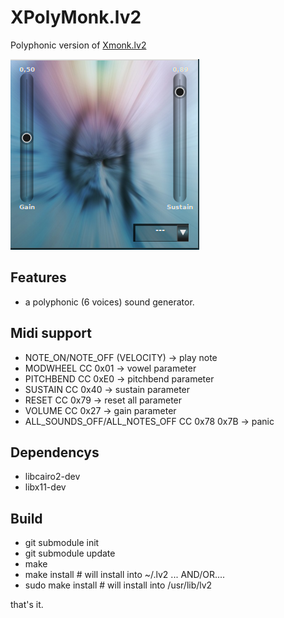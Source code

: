 # XPolyMonk.lv2

Polyphonic version of [Xmonk.lv2](https://github.com/brummer10/Xmonk.lv2)

![xmonk](https://github.com/brummer10/XPolyMonk.lv2/raw/master/xmonk.png)


## Features

- a polyphonic (6 voices) sound generator.


## Midi support

- NOTE_ON/NOTE_OFF (VELOCITY) -> play note
- MODWHEEL CC 0x01 -> vowel parameter
- PITCHBEND CC 0xE0 -> pitchbend parameter
- SUSTAIN CC 0x40 -> sustain parameter
- RESET CC 0x79 -> reset all parameter
- VOLUME CC 0x27 -> gain parameter
- ALL_SOUNDS_OFF/ALL_NOTES_OFF CC 0x78 0x7B -> panic


## Dependencys

- libcairo2-dev
- libx11-dev


## Build
- git submodule init
- git submodule update
- make
- make install # will install into ~/.lv2 ... AND/OR....
- sudo make install # will install into /usr/lib/lv2

that's it.
